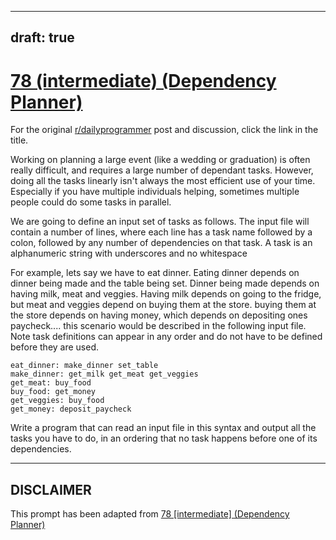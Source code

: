 ---
draft: true
----

# [78 (intermediate) (Dependency Planner)](https://www.reddit.com/r/dailyprogrammer/comments/wrqit/7182012_challenge_78_intermediate_dependency/)

For the original [r/dailyprogrammer](https://www.reddit.com/r/dailyprogrammer/) post and discussion, click the link in the title.

Working on planning a large event (like a wedding or graduation) is often really difficult, and requires a large
number of dependant tasks.  However, doing all the tasks linearly isn't always the most efficient use of your time.
Especially if you have multiple individuals helping, sometimes multiple people could do some tasks in parallel.

We are going to define an input set of tasks as follows.  The input file will contain a number of lines, where each
line has a task name followed by a colon,  followed by any number of dependencies on that task.  A task is an alphanumeric string with underscores and no whitespace

For example, lets say we have to eat dinner.  Eating dinner depends on dinner being made and the table being set.  Dinner being made depends on having milk, meat and veggies.  Having milk depends on going to the fridge, but meat and veggies depend on buying them at the store.
buying them at the store depends on having money, which depends on depositing ones paycheck....  this scenario would be described in the following input file.  Note task definitions can appear in any order and do not have to be defined before they are used.


```
eat_dinner: make_dinner set_table
make_dinner: get_milk get_meat get_veggies
get_meat: buy_food
buy_food: get_money
get_veggies: buy_food
get_money: deposit_paycheck
```
Write a program that can read an input file in this syntax and output all the tasks you have to do, in an ordering that no task happens before one of its dependencies.


----
## **DISCLAIMER**
This prompt has been adapted from [78 [intermediate] (Dependency Planner)](https://www.reddit.com/r/dailyprogrammer/comments/wrqit/7182012_challenge_78_intermediate_dependency/
)
